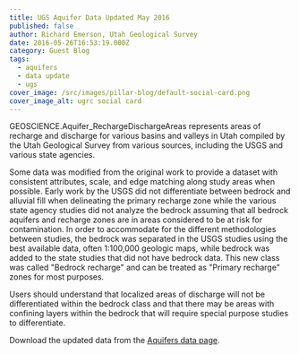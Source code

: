 ```yaml
---
title: UGS Aquifer Data Updated May 2016
published: false
author: Richard Emerson, Utah Geological Survey
date: 2016-05-26T16:53:19.000Z
category: Guest Blog
tags:
  - aquifers
  - data update
  - ugs
cover_image: /src/images/pillar-blog/default-social-card.png
cover_image_alt: ugrc social card
---
```


GEOSCIENCE.Aquifer_RechargeDischargeAreas represents areas of recharge and discharge for various basins and valleys in Utah compiled by the Utah Geological Survey from various sources, including the USGS and various state agencies.

Some data was modified from the original work to provide a dataset with consistent attributes, scale, and edge matching along study areas when possible. Early work by the USGS did not differentiate between bedrock and alluvial fill when delineating the primary recharge zone while the various state agency studies did not analyze the bedrock assuming that all bedrock aquifers and recharge zones are in areas considered to be at risk for contamination. In order to accommodate for the different methodologies between studies, the bedrock was separated in the USGS studies using the best available data, often 1:100,000 geologic maps, while bedrock was added to the state studies that did not have bedrock data. This new class was called "Bedrock recharge" and can be treated as "Primary recharge" zones for most purposes.

Users should understand that localized areas of discharge will not be differentiated within the bedrock class and that there may be areas with confining layers within the bedrock that will require special purpose studies to differentiate.

Download the updated data from the [Aquifers data page](/products/sgid/geoscience/aquifer-recharge-discharge-areas/).
